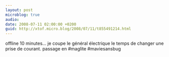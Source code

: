 ```yaml
---
layout: post
microblog: true
audio: 
date: 2008-07-11 02:00:00 +0200
guid: http://xtof.micro.blog/2008/07/11/t855491214.html
---
```

offline 10 minutes... je coupe le général électrique le temps de changer une prise de courant. passage en #maglite #maviesansbug
